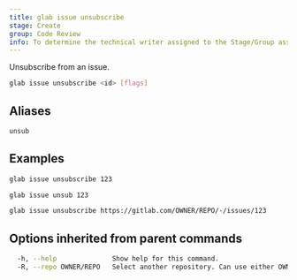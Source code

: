 ```yaml
---
title: glab issue unsubscribe
stage: Create
group: Code Review
info: To determine the technical writer assigned to the Stage/Group associated with this page, see https://about.gitlab.com/handbook/product/ux/technical-writing/#assignments
---
```


<!--
This documentation is auto generated by a script.
Please do not edit this file directly. Run `make gen-docs` instead.
-->

Unsubscribe from an issue.

```bash title="terminal"
glab issue unsubscribe <id> [flags]
```

## Aliases

```bash title="terminal"
unsub
```

## Examples

```bash title="terminal"
glab issue unsubscribe 123

glab issue unsub 123

glab issue unsubscribe https://gitlab.com/OWNER/REPO/-/issues/123
```

## Options inherited from parent commands

```bash title="terminal"
  -h, --help              Show help for this command.
  -R, --repo OWNER/REPO   Select another repository. Can use either OWNER/REPO or `GROUP/NAMESPACE/REPO` format. Also accepts full URL or Git URL.
```
